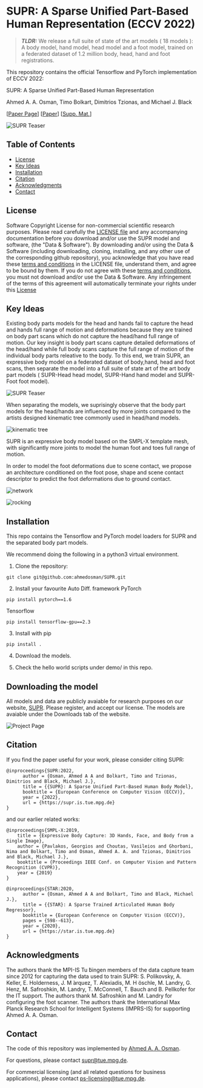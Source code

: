 # SUPR: A Sparse Unified Part-Based Human Representation (ECCV 2022)



> **_TLDR:_**  We release a full suite of state of the art models ( 18 models ): A body model, hand model, head model and a foot model, trained on a federated dataset of 1.2 million body, head, hand and foot registrations. 

This repository contains the official Tensorflow and PyTorch implementation of ECCV 2022:

SUPR: A Sparse Unified Part-Based Human Representation

Ahmed A. A. Osman, Timo Bolkart, Dimitrios Tzionas, and Michael J. Black 


[[Paper Page](https://supr.is.tue.mpg.de)] [[Paper](https://ps.is.mpg.de/uploads_file/attachment/attachment/699/0570_source.pdf)] [[Supp. Mat.](https://ps.is.mpg.de/uploads_file/attachment/attachment/700/0570-supp.pdf)] 

![SUPR Teaser](./images/main.png)


## Table of Contents
  * [License](#license)
  * [Key Ideas](#key-ideas)
  * [Installation](#installation)
  * [Citation](#citation)
  * [Acknowledgments](#acknowledgments)
  * [Contact](#contact)

## License

Software Copyright License for non-commercial scientific research purposes.
Please read carefully the [LICENSE file](https://github.com/ahmedosman/SUPR/blob/master/LICENSE) and any accompanying
documentation before you download and/or use the SUPR model and software, (the "Data & Software"). By downloading and/or using the Data & Software (including downloading, cloning, installing, and any other use of the corresponding github repository), you acknowledge that you have read these [terms and conditions](https://github.com/ahmedosman/SUPR/blob/master/LICENSE) in the LICENSE file, understand them, and agree to be bound by them. If you do not agree with these [terms and conditions](https://github.com/ahmedosman/SUPR/blob/master/LICENSE), you must not download and/or use the Data & Software. Any infringement of the terms of this agreement will automatically terminate your rights under this [License](https://github.com/ahmedosman/SUPR/blob/master/LICENSE)


## Key Ideas
Existing body parts models for the head and hands fail to capture the head and hands full range of motion and deformations because they are trained on body part scans which do not capture the head/hand full range of motion. Our key insight is body part scans capture detailed deformations of the head/hand while full body scans capture the full range of motion of the individual body parts releative to the body. To this end, we train SUPR, an expressive body model on a federated dataset of body,hand, head and foot scans, then separate the model into a full suite of state art of the art body part models ( SUPR-Head head model, SUPR-Hand hand model and SUPR-Foot foot model). 

![SUPR Teaser](./images/supr_separate.png)

When separating the models, we suprisingly observe that the body part models for the head/hands are influenced by more joints compared to the artists designed kinematic tree commonly used in head/hand models. 

![kinematic tree](./images/kinematic_tree.png)

SUPR is an expressive body model based on the SMPL-X template mesh, with significantly more joints to model the human foot and toes full range of motion. 



In order to model the foot deformations due to scene contact, we propose an architecture conditioned on the foot pose, shape and scene contact descriptor to predict the foot deformations due to ground contact. 

![network](./images/network.png)

![rocking](./images/rocker.png)



## Installation
 This repo contains the Tensorflow and PyTorch model loaders for SUPR and the separated body part models.

 We recommend doing the following in a python3 virtual environment.

1. Clone the repository: 

```Shell
git clone git@github.com:ahmedosman/SUPR.git
```

2. Install your favourite Auto Diff. framework 
PyTorch
```
pip install pytorch==1.6
```

Tensorflow
```
pip install tensorflow-gpu==2.3
```


3. Install with pip
```
pip install .
``` 

4. Download the models. 

5. Check the hello world scripts under demo/ in this repo.  

## Downloading the model

All models and data are publicly avaiable for research purposes on our website, [SUPR](https://supr.is.tue.mpg.de). Please register, and accept our license. The models are avaiable under the Downloads tab of the website. 

![Project Page](./images/project_page.png)




## Citation

If you find the paper useful for your work,  please consider citing SUPR: 

```
@inproceedings{SUPR:2022,
      author = {Osman, Ahmed A A and Bolkart, Timo and Tzionas, Dimitrios and Black, Michael J.},
      title = {{SUPR}: A Sparse Unified Part-Based Human Body Model},
      booktitle = {European Conference on Computer Vision (ECCV)},
      year = {2022},
      url = {https://supr.is.tue.mpg.de}
}   
```


and our earlier related works: 

```
@inproceedings{SMPL-X:2019,
    title = {Expressive Body Capture: 3D Hands, Face, and Body from a Single Image},
    author = {Pavlakos, Georgios and Choutas, Vasileios and Ghorbani, Nima and Bolkart, Timo and Osman, Ahmed A. A. and Tzionas, Dimitrios and Black, Michael J.},
    booktitle = {Proceedings IEEE Conf. on Computer Vision and Pattern Recognition (CVPR)},
    year = {2019}
}
```

```
@inproceedings{STAR:2020,
      author = {Osman, Ahmed A A and Bolkart, Timo and Black, Michael J.},
      title = {{STAR}: A Sparse Trained Articulated Human Body Regressor},
      booktitle = {European Conference on Computer Vision (ECCV)},
      pages = {598--613},
      year = {2020},
      url = {https://star.is.tue.mpg.de}
}    
```

## Acknowledgments

The authors thank the MPI-IS Tu ̈bingen members of the data capture team since 2012 for capturing the data used to train SUPR: S. Polikovsky, A. Keller, E. Holderness, J. M ́arquez, T. Alexiadis, M. H ̈oschle, M. Landry, G. Henz, M. Safroshkin, M. Landry, T. McConnell, T. Bauch and B. Pellkofer for the IT support. The authors thank M. Safroshkin and M. Landry for configuring the foot scanner. The authors thank the International Max Planck Research School for Intelligent Systems (IMPRS-IS) for supporting Ahmed A. A. Osman.


## Contact
The code of this repository was implemented by [Ahmed A. A. Osman](https://ps.is.mpg.de/person/aosman).

For questions, please contact [supr@tue.mpg.de](supr@tue.mpg.de).

For commercial licensing (and all related questions for business applications), please contact [ps-licensing@tue.mpg.de](ps-licensing@tue.mpg.de).
